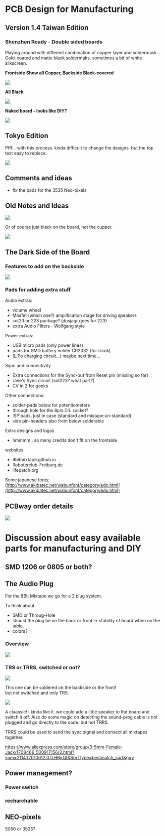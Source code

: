 # PCB Design for Manufacturing

## Version 1.4 Taiwan Edition

### Shenzhen Ready - Double sided boards
Playing around with different combination of copper layer and soldermask... Gold-coated and matte black soldermaks. sometimes a bit of white silkscreen.

**Frontside Show all Copper, Backside Black-covered**

![](images/boards/Designs_for_Manufacturing_Gold-Black.png)

**All Black**

![](images/boards/Designs_for_Manufacturing_black.png)

**Naked board - looks like DIY?**

![](images/boards/Designs_for_Manufacturing_naked.png)

## Tokyo Edition

Pfff... with this process. kinda difficult to change the designs. but the top text easy to replace.

![](images/boards/MixTape_TokyoEdition.png)

## Comments and ideas

* fix the pads for the 3535 Neo-pixels

## Old Notes and Ideas

![](https://github.com/8BitMixtape/8Bit-Mixtape-NEO/raw/master/boards/8Bit-Mixtape-NEO_v1/ShenzhenReady/Mixtape_Manufacture_design_possibilities.jpg)

Or of course just black on the board, not the cupper.

![](https://github.com/8BitMixtape/8Bit-Mixtape-NEO/raw/master/boards/8Bit-Mixtape-NEO_v1/8BitMixtapeNEO_v12_dimension_edition.png)

## The Dark Side of the Board

### Features to add on the backside

![](https://github.com/8BitMixtape/8Bit-Mixtape-NEO/raw/master/boards/8Bit-Mixtape-NEO_v1/ShenzhenReady/BackSide_features_Mixtape-NEO.jpg)

### Pads for adding extra stuff

Audio extras:

* volume wheel
* Mosfet \(which one?\) amplification stage for driving speakers
* sot23 or 223 package? \(dusjagr goes for 223\)
* extra Audio Filters - Wolfgang style

Power extras:

* USB micro pads \(only power lines\)
* pads for SMD battery holder CR2032 \(for Ucok\)
* \(LiPo charging circuit...\) maybe next time...

Sync and connectivity

* Extra connections for the Sync-out from Reset pin \(missing so far\)
* Uwe's Sync circuit \(sot223? what part?\)
* CV in 2 for geeks

Other connections:

* solder-pads below for potentiometers
* through hole for the 8pin DIL socket?
* ISP pads. just in case \(standard and mixtape un-standard\)
* side pin-headers also from below solderable

Extra designs and logos

* hmmmm.. so many credits don't fit on the frontside

websites

* 8bitmixtape.github.io
* Roboterclub-Freiburg.de
* lifepatch.org

Some japanese fonts: [http://www.akibatec.net/wabunfont/category/edo.html](http://www.akibatec.net/wabunfont/category/edo.html)

### 

## PCBway order details

![](images/photos/PCBway_settings.jpg)

# Discussion about easy available parts for manufacturing and DIY

## SMD 1206 or 0805 or both?

## The Audio Plug

For the 8Bit Mixtape we go for a 2 plug system.

To think about:

* SMD or Throug-Hole
* should the plug be on the back or front -&gt; stability of board when on the table.
* colors?

### Overview

![](images/parts/jack_connectivity.jpg)

### TRS or TRRS, switched or not?

![](images/parts/pink_jack_PJ-313D-SMD.jpg)

This one can be soldered on the backside or the front!  
but not switched and only TRS.

![](images/schematics/TRRS_plug_layout.jpg)

A claassic! i kinda like it. we could add a little speaker to the board and switch it off. Also do some magic on detecting the sound-prog cable is not plugged and go directly to the code. but not TRRS.

TRRS could be used to send the sync signal and connect all mixtapes together.

https://www.aliexpress.com/store/group/3-5mm-Female-Jack/1708466_500917156/2.html?spm=2114.12010612.0.0.HBjrQf&SortType=bestmatch_sort&g=y

## Power management?

### Power switch

### recharchable

## NEO-pixels

5050 or 3535?

